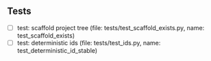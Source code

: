 ## Tests
- [ ] test: scaffold project tree (file: tests/test_scaffold_exists.py, name: test_scaffold_exists)
- [ ] test: deterministic ids (file: tests/test_ids.py, name: test_deterministic_id_stable)
